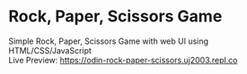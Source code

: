 # Rock, Paper, Scissors Game

Simple Rock, Paper, Scissors Game with web UI using HTML/CSS/JavaScript   
Live Preview: https://odin-rock-paper-scissors.uj2003.repl.co